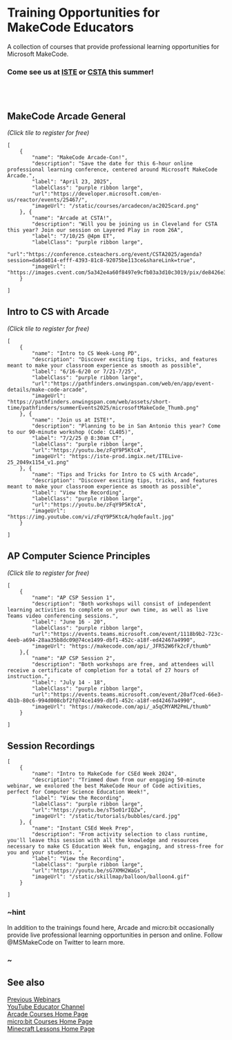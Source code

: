 # Training Opportunities for MakeCode Educators

A collection of courses that provide professional learning opportunities for Microsoft MakeCode.

### Come see us at [ISTE](https://conference.iste.org/2025/program/search/detail_session.php?id=118114114#:~:text=This%20session%20introduces%20Microsoft%20MakeCode%20Arcade%E2%80%99s%20FREE%20curriculum%2C,engagement%2C%20problem-solving%2C%20and%20creativity%20through%20interactive%20game%20creation.) or [CSTA](https://conference.csteachers.org/event/CSTA2025/agenda?session=da6d4014-efff-4393-81c8-92075be113ce&shareLink=true) this summer!

<br/><br/>


## MakeCode Arcade General
_(Click tile to register for free)_


```codecard
[
    {
        "name": "MakeCode Arcade-Con!",
        "description": "Save the date for this 6-hour online professional learning conference, centered around Microsoft MakeCode Arcade.",
        "label": "April 23, 2025",
        "labelClass": "purple ribbon large",
        "url":"https://developer.microsoft.com/en-us/reactor/events/25467/",
        "imageUrl": "/static/courses/arcadecon/ac2025card.png"
    }, {
        "name": "Arcade at CSTA!",
        "description": "Will you be joining us in Cleveland for CSTA this year? Join our session on Layered Play in room 26A",
        "label": "7/10/25 @4pm ET",
        "labelClass": "purple ribbon large",
        "url":"https://conference.csteachers.org/event/CSTA2025/agenda?session=da6d4014-efff-4393-81c8-92075be113ce&shareLink=true",
        "imageUrl": "https://images.cvent.com/5a342e4a60f8497e9cfb03a3d10c3019/pix/de8426e3c1884460825e799c505728ef!_!6e551c3ce38f5077e95adc60ff3a15ce.jpg"
    }
    
]
```


## Intro to CS with Arcade
_(Click tile to register for free)_


```codecard
[
    {
        "name": "Intro to CS Week-Long PD",
        "description": "Discover exciting tips, tricks, and features meant to make your classroom experience as smooth as possible",
        "label": "6/16-6/20 or 7/21-7/25",
        "labelClass": "purple ribbon large",
        "url":"https://pathfinders.onwingspan.com/web/en/app/event-details/make-code-arcade",
        "imageUrl": "https://pathfinders.onwingspan.com/web/assets/short-time/pathfinders/summerEvents2025/microsoftMakeCode_Thumb.png"
    }, {
        "name": "Join us at ISTE!",
        "description": "Planning to be in San Antonio this year? Come to our 90-minute workshop (Code: CL405)",
        "label": "7/2/25 @ 8:30am CT",
        "labelClass": "purple ribbon large",
        "url":"https://youtu.be/zFqY9P5KtcA",
        "imageUrl": "https://iste-prod.imgix.net/ITELive-25_2049x1154_v1.png"
    }, {
        "name": "Tips and Tricks for Intro to CS with Arcade",
        "description": "Discover exciting tips, tricks, and features meant to make your classroom experience as smooth as possible",
        "label": "View the Recording",
        "labelClass": "purple ribbon large",
        "url":"https://youtu.be/zFqY9P5KtcA",
        "imageUrl": "https://img.youtube.com/vi/zFqY9P5KtcA/hqdefault.jpg"
    }
    
]
```


## AP Computer Science Principles
_(Click tile to register for free)_


```codecard
[
    {
        "name": "AP CSP Session 1",
        "description": "Both workshops will consist of independent learning activities to complete on your own time, as well as live Teams video conferencing sessions.",
        "label": "June 16 - 20",
        "labelClass": "purple ribbon large",
        "url":"https://events.teams.microsoft.com/event/1118b9b2-723c-4eeb-a694-28aa35b8dc09@74ce1499-dbf1-452c-a18f-ed42467a4990",
        "imageUrl": "https://makecode.com/api/_JFR52W6fk2cF/thumb"
    },{
        "name": "AP CSP Session 2",
        "description": "Both workshops are free, and attendees will receive a certificate of completion for a total of 27 hours of instruction.",
        "label": "July 14 - 18",
        "labelClass": "purple ribbon large",
        "url":"https://events.teams.microsoft.com/event/20af7ced-66e3-4b1b-80c6-994d008cbf2f@74ce1499-dbf1-452c-a18f-ed42467a4990",
        "imageUrl": "https://makecode.com/api/_a5qCMYAM2PmL/thumb"
    }
    
]
```



## Session Recordings

```codecard
[
    {
        "name": "Intro to MakeCode for CSEd Week 2024",
        "description": "Trimmed down from our engaging 50-minute webinar, we exolored the best MakeCode Hour of Code activities, perfect for Computer Science Education Week!",
        "label": "View the Recording",
        "labelClass": "purple ribbon large",
        "url":"https://youtu.be/sT5o01rIQZw",
        "imageUrl": "/static/tutorials/bubbles/card.jpg"
    }, {
        "name": "Instant CSEd Week Prep",
        "description": "From activity selection to class runtime, you'll leave this session with all the knowledge and resources necessary to make CS Education Week fun, engaging, and stress-free for you and your students. ",
        "label": "View the Recording",
        "labelClass": "purple ribbon large",
        "url":"https://youtu.be/sG7XMH2WaGs",
        "imageUrl": "/static/skillmap/balloon/balloon4.gif"
    }
    
]
```



### ~hint

In addition to the trainings found here, Arcade and micro:bit occasionally provide live professional learning opportunities in person and online. Follow @MSMakeCode on Twitter to learn more.

### ~

## See also

[Previous Webinars](https://www.youtube.com/playlist?list=PLUgoavxKsVdWuplcbeKe69efv7EF1m0bO) <br/>
[YouTube Educator Channel](https://www.youtube.com/@MSMakeCode) <br/>
[Arcade Courses Home Page](https://arcade.makecode.com/courses) <br/>
[micro:bit Courses Home Page](https://makecode.microbit.org/courses) <br/>
[Minecraft Lessons Home Page](https://education.minecraft.net/en-us/resources/explore-lessons)